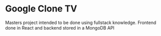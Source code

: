 # Google Clone TV
 Masters project intended to be done using fullstack knowledge. Frontend done in React and backend stored in a MongoDB API
